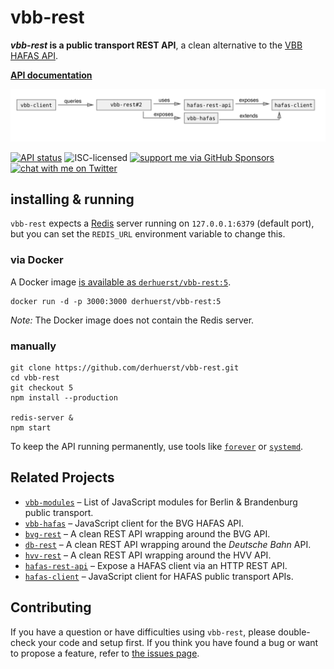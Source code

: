 # vbb-rest

***vbb-rest* is a public transport REST API**, a clean alternative to the [VBB HAFAS API](https://github.com/public-transport/hafas-client/blob/5.25.0/p/vbb/readme.md).

[**API documentation**](docs/readme.md)

![vbb-rest architecture diagram](architecture.svg)

[![API status](https://badgen.net/uptime-robot/status/m784879520-16942c5a1e49ba419bcface5)](https://stats.uptimerobot.com/57wNLs39M/784879520)
![ISC-licensed](https://img.shields.io/github/license/derhuerst/vbb-rest.svg)
[![support me via GitHub Sponsors](https://img.shields.io/badge/support%20me-donate-fa7664.svg)](https://github.com/sponsors/derhuerst)
[![chat with me on Twitter](https://img.shields.io/badge/chat%20with%20me-on%20Twitter-1da1f2.svg)](https://twitter.com/derhuerst)


## installing & running

`vbb-rest` expects a [Redis](https://redis.io/) server running on `127.0.0.1:6379` (default port), but you can set the `REDIS_URL` environment variable to change this.

### via Docker

A Docker image [is available as `derhuerst/vbb-rest:5`](https://hub.docker.com/r/derhuerst/vbb-rest:5).

```shell
docker run -d -p 3000:3000 derhuerst/vbb-rest:5
```

*Note:* The Docker image does not contain the Redis server.

### manually

```shell
git clone https://github.com/derhuerst/vbb-rest.git
cd vbb-rest
git checkout 5
npm install --production

redis-server &
npm start
```

To keep the API running permanently, use tools like [`forever`](https://github.com/foreverjs/forever#forever) or [`systemd`](https://wiki.debian.org/systemd).


## Related Projects

- [`vbb-modules`](https://github.com/derhuerst/vbb-modules) – List of JavaScript modules for Berlin & Brandenburg public transport.
- [`vbb-hafas`](https://github.com/public-transport/vbb-hafas) – JavaScript client for the BVG HAFAS API.
- [`bvg-rest`](https://github.com/derhuerst/bvg-rest) – A clean REST API wrapping around the BVG API.
- [`db-rest`](https://github.com/derhuerst/db-rest) – A clean REST API wrapping around the *Deutsche Bahn* API.
- [`hvv-rest`](https://github.com/derhuerst/hvv-rest) – A clean REST API wrapping around the HVV API.
- [`hafas-rest-api`](https://github.com/public-transport/hafas-rest-api) – Expose a HAFAS client via an HTTP REST API.
- [`hafas-client`](https://github.com/public-transport/hafas-client) – JavaScript client for HAFAS public transport APIs.


## Contributing

If you have a question or have difficulties using `vbb-rest`, please double-check your code and setup first. If you think you have found a bug or want to propose a feature, refer to [the issues page](https://github.com/derhuerst/vbb-rest/issues).
